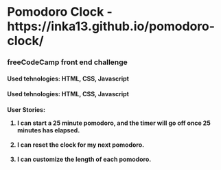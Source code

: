 <h1>Pomodoro Clock - https://inka13.github.io/pomodoro-clock/</h1>

<h3>freeCodeCamp front end challenge</h3>

<h4>Used tehnologies: HTML, CSS, Javascript</h4>

<h4>Used tehnologies: HTML, CSS, Javascript<h4>


<p>User Stories:</p> 

<ol>

<li> I can start a 25 minute pomodoro, and the timer will go off once 25 minutes has elapsed.</li>
<br>
<li> I can reset the clock for my next pomodoro.</li>
<br>
<li> I can customize the length of each pomodoro.</li>


</ol>
